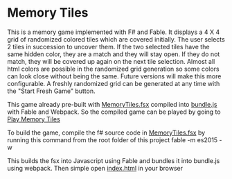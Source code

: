# Memory Tiles

This is a memory game implemented with F# and Fable. 
It displays a 4 X 4 grid of randomized colored tiles which are covered initially. The user selects 2 tiles in succession to uncover them. If the two selected tiles have the same hidden color, they are a match and they will stay open. If they do not match, they will be covered up again on the next tile selection.
Almost all html colors are possible in the randomized grid generation so some colors can look close without being the same. Future versions will make this more configurable.
A freshly randomized grid can be generated at any time with the "Start Fresh Game" button.

This game already pre-built with [MemoryTiles.fsx](./src/MemoryTiles.fsx) compiled into [bundle.js](./public/bundle.js) with Fable and Webpack. So the compiled game can be played by going to 
[Play Memory Tiles](http://htmlpreview.github.io/https://github.com/priort/memory-tiles/blob/master/public/index.html)



To build the game, compile the f# source code in [MemoryTiles.fsx](./src/MemoryTiles.fsx)
by running this command from the root folder of this project
fable -m es2015 -w

This builds the fsx into Javascript using Fable and bundles it into bundle.js using webpack.
Then simple open [index.html](./public/index.html) in your browser
